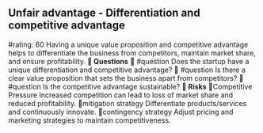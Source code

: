 

## Unfair advantage - Differentiation and competitive advantage
#rating: 60
Having a unique value proposition and competitive advantage helps to differentiate the business from competitors, maintain market share, and ensure profitability.
**💭 Questions**
💭 #question Does the startup have a unique differentiation and competitive advantage?
 💭 #question Is there a clear value proposition that sets the business apart from competitors?
 💭 #question Is the competitive advantage sustainable?
**🚨 Risks**
🚨Competitive Pressure
Increased competition can lead to loss of market share and reduced profitability.
🚨mitigation strategy
Differentiate products/services and continuously innovate.
🚨contingency strategy
Adjust pricing and marketing strategies to maintain competitiveness.




